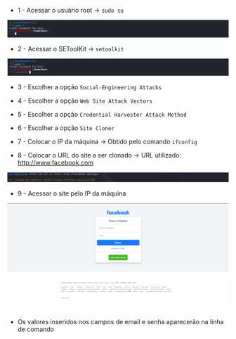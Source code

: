 - 1 - Acessar o usuário root -> ```sudo su```

![image](root.png)

- 2 - Acessar o SEToolKit -> ```setoolkit```

![image](setoolkit.png)

- 3 - Escolher a opção ```Social-Engineering Attacks```

- 4 - Escolher a opção ```Web Site Attack Vectors```

- 5 - Escolher a opção ```Credential Harvester Attack Method```

- 6 - Escolher a opção ```Site Cloner```

- 7 - Colocar o IP da máquina -> Obtido pelo comando ```ifconfig```

- 8 - Colocar o URL do site a ser clonado -> URL utilizado: http://www.facebook.com

![image](selecionar-site.png)

- 9 - Acessar o site pelo IP da máquina

![image](site-falso.png)

- Os valores inseridos nos campos de email e senha aparecerão na linha de comando

